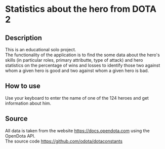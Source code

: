 # Statistics about the hero from DOTA 2

## Description
This is an educational solo project.  
The functionality of the application is to find the some data about the hero's skills 
(in particular roles, primary attributte, type of attack) and hero statistics on the percentage of wins and losses to identify those two
against whom a given hero is good and two against whom a given hero is bad.

## How to use
Use your keyboard to enter the name of one of the 124 heroes and get information about him.

## Source
All data is taken from the website https://docs.opendota.com using the OpenDota API.  
The source code https://github.com/odota/dotaconstants
